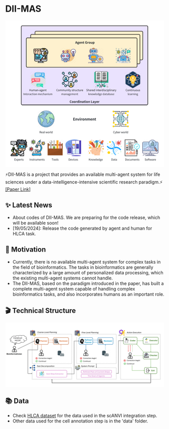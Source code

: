 # DII-MAS

<div align=center>
<img src="assets/mas.png" width = "540" alt="mas" align=center />
</div>

⚡DII-MAS is a project that provides an available multi-agent system for life sciences under a data-intelligence-intensive scientific research paradigm.⚡ [[Paper Link]]()

## ✨ Latest News
- About codes of DII-MAS. We are preparing for the code release, which will be available soon!
- [19/05/2024]: Release the code generated by agent and human for HLCA task.

## 🤔 Motivation
- Currently, there is no available multi-agent system for complex tasks in the field of bioinformatics. The tasks in bioinformatics are generally characterized by a large amount of personalized data processing, which the existing multi-agent systems cannot handle.
- The DII-MAS, based on the paradigm introduced in the paper, has built a complete multi-agent system capable of handling complex bioinformatics tasks, and also incorporates humans as an important role.

## 🎬 Technical Structure

<div align=center>
<img src="assets/tech.jpg" width = "780" alt="mas" align=center />
</div>

## 📚 Data
- Check [HLCA dataset](https://zenodo.org/records/11210015) for the data used in the scANVI integration step.
- Other data used for the cell annotation step is in the 'data' folder.

